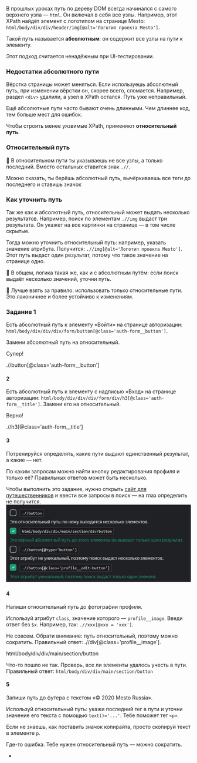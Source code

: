 В прошлых уроках путь по дереву DOM всегда начинался с самого верхнего узла — `html`. Он включал в себя все узлы. Например, этот XPath найдёт элемент с логотипом на странице Mesto: `html/body/div/div/header/img[@alt='Логотип проекта Mesto']`.

Такой путь называется **абсолютным**: он содержит все узлы на пути к элементу.

Этот подход считается ненадёжным при UI-тестировании.

### Недостатки абсолютного пути

Вёрстка страницы может меняться. Если используешь абсолютный путь, при изменении вёрстки он, скорее всего, сломается. Например, раздел `<div>` удалили, а узел в XPath остался. Путь уже неправильный.

Ещё абсолютные пути часто бывают очень длинными. Чем длиннее код, тем больше мест для ошибок.

Чтобы строить менее уязвимые XPath, применяют **относительный путь**.

### Относительный путь

📌 В относительном пути ты указываешь не все узлы, а только последний. Вместо остальных ставится знак `.//`.

Можно сказать, ты берёшь абсолютный путь, вычёркиваешь все теги до последнего и ставишь значок

### Как уточнить путь

Так же как и абсолютный путь, относительный может выдать несколько результатов. Например, поиск по элементам `.//img` выдаст три результата. Он укажет на все картинки на странице — в том числе скрытые.

Тогда можно уточнить относительный путь: например, указать значение атрибута. Получится: `.//img[@alt='Логотип проекта Mesto']`. Этот путь выдаст один результат, потому что такое значение на странице одно.

📌 В общем, логика такая же, как и с абсолютным путём: если поиск выдаёт несколько значений, уточни путь.

📌 Лучше взять за правило: использовать только относительные пути. Это лаконичнее и более устойчиво к изменениям.

### Задание 1

Есть абсолютный путь к элементу «Войти» на странице авторизации: `html/body/div/div/div/form/button[@class='auth-form__button']`.

Замени абсолютный путь на относительный.

Супер!

.//button[@class='auth-form__button']

#### 2

Есть абсолютный путь к элементу с надписью «Вход» на странице авторизации: `html/body/div/div/div/form/div/h3[@class='auth-form__title']`. Замени его на относительный.

Верно!

.//h3[@class='auth-form__title']

#### 3
Потренируйся определять, какие пути выдают единственный результат, а какие — нет.

По каким запросам можно найти кнопку редактирования профиля и только её? Правильных ответов может быть несколько.

Чтобы выполнить это задание, нужно открыть [сайт для путешественников](https://qa-mesto.praktikum-services.ru/) и ввести все запросы в поиск — на глаз определить не получится.
![img_10.png](img%2Fimg_10.png)

#### 4
Напиши относительный путь до фотографии профиля.

Используй атрибут `class`, значение которого — `profile__image`. Введи ответ без `$x`. Например, так: `.//xxx[@xxx = 'xxx']`.

Не совсем. Обрати внимание: путь относительный, поэтому можно сократить. Правильный ответ: .//div[@class='profile__image'].

html/body/div/div/main/section/button

Что-то пошло не так. Проверь, все ли элементы удалось учесть в пути. Правильный ответ: `html/body/div/div/main/section/button`

#### 5
Запиши путь до футера с текстом «© 2020 Mesto Russia».

Используй относительный путь: укажи последний тег в пути и уточни значение его текста с помощью `text()='...'`. Тебе поможет тег `<p>`.

Если не знаешь, как поставить значок копирайта, просто скопируй текст в элементе `p`.

Где-то ошибка. Тебе нужен относительный путь — можно сократить.

-
